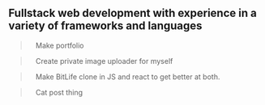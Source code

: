 ## Fullstack web development with experience in a variety of frameworks and languages

> <img src="https://upload.wikimedia.org/wikipedia/commons/thumb/0/02/Red_Circle%28small%29.svg/1024px-Red_Circle%28small%29.svg.png" width="10px"> Make portfolio

> <img src="https://upload.wikimedia.org/wikipedia/commons/thumb/0/02/Red_Circle%28small%29.svg/1024px-Red_Circle%28small%29.svg.png" width="10px"> Create private image uploader for myself

> <img src="https://upload.wikimedia.org/wikipedia/commons/thumb/0/02/Red_Circle%28small%29.svg/1024px-Red_Circle%28small%29.svg.png" width="10px"> Make BitLife clone in JS and react to get better at both.

> <img src="https://upload.wikimedia.org/wikipedia/commons/thumb/0/02/Red_Circle%28small%29.svg/1024px-Red_Circle%28small%29.svg.png" width="10px"> Cat post thing
